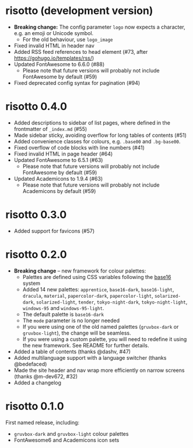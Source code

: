 # risotto (development version)

* **Breaking change:** The config parameter `logo` now expects a character, e.g. an emoji or Unicode symbol.
  * For the old behaviour, use `logo_image`
* Fixed invalid HTML in header nav
* Added RSS feed references to head element (#73, after <https://gohugo.io/templates/rss/>)
* Updated FontAwesome to 6.6.0 (#88)
  * Please note that future versions will probably not include FontAwesome by default (#59)
* Fixed deprecated config syntax for pagination (#94)


# risotto 0.4.0

* Added descriptions to sidebar of list pages, where defined in the frontmatter of `_index.md` (#55)
* Made sidebar sticky, avoiding overflow for long tables of contents (#51)
* Added convenience classes for colours, e.g. `.base00` and `.bg-base00`.
* Fixed overflow of code blocks with line numbers (#41)
* Fixed invalid HTML in page header (#64)
* Updated FontAwesome to 6.5.1 (#63)
  * Please note that future versions will probably not include FontAwesome by default (#59)
* Updated Academicons to 1.9.4 (#63)
  * Please note that future versions will probably not include Academicons by default (#59)

# risotto 0.3.0

* Added support for favicons (#57)

# risotto 0.2.0

* **Breaking change** – new framework for colour palettes:
  * Palettes are defined using CSS variables following the [base16](https://github.com/chriskempson/base16) system
  * Added 14 new palettes: `apprentice`, `base16-dark`, `base16-light`, `dracula`, `material`, `papercolor-dark`, `papercolor-light`, `solarized-dark`, `solarized-light`, `tender`, `tokyo-night-dark`, `tokyo-night-light`, `windows-95` and `windows-95-light`.
  * The default palette is `base16-dark`
  * The `mode` parameter is no longer needed
  * If you were using one of the old named palettes (`gruvbox-dark` or `gruvbox-light`), the change will be seamless.
  * If you were using a custom palette, you will need to redefine it using the new framework. See README for further details.
* Added a table of contents (thanks @dashv, #47)
* Added multilanguage support with a language switcher (thanks @bedefaced)
* Made the site header and nav wrap more efficiently on narrow screens (thanks @m-dev672, #32)
* Added a changelog

# risotto 0.1.0

First named release, including:

* `gruvbox-dark` and `gruvbox-light` colour palettes
* FontAwesome6 and Academicons icon sets
